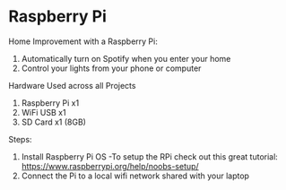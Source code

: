 # Raspberry Pi
Home Improvement with a Raspberry Pi: 

1. Automatically turn on Spotify when you enter your home
2. Control your lights from your phone or computer

Hardware Used across all Projects
1. Raspberry Pi x1
2. WiFi USB x1
3. SD Card x1 (8GB)

Steps:

1. Install Raspberry Pi OS
	-To setup the RPi check out this great tutorial: https://www.raspberrypi.org/help/noobs-setup/
2. Connect the Pi to a local wifi network shared with your laptop
